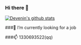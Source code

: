 ### Hi there 👋

<!--
**devenin/devenin** is a ✨ _special_ ✨ repository because its `README.md` (this file) appears on your GitHub profile.

Here are some ideas to get you started:


- 🌱 I’m currently learning ...
- 👯 I’m looking to collaborate on ...
- 🤔 I’m looking for help with ...
- 💬 Ask me about ...

- 😄 Pronouns: ...
- ⚡ Fun fact: ...
-->

[![Devenin's github stats](https://github-readme-stats.vercel.app/api?username=devenin)](https://github.com/devenin/github-readme-stats)

###🔭 I’m currently looking for a job

###📫 1330693522(qq)
